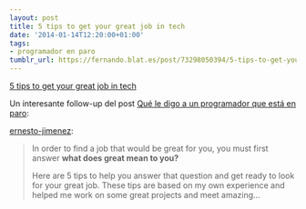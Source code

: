 ```yaml
---
layout: post
title: 5 tips to get your great job in tech
date: '2014-01-14T12:20:00+01:00'
tags:
- programador en paro
tumblr_url: https://fernando.blat.es/post/73298050394/5-tips-to-get-your-great-job-in-tech
---
```

[5 tips to get your great job in tech](http://ernesto-jimenez.com/post/73296356865/5-tips-to-get-your-great-job-in-tech)  

Un interesante follow-up del post [Qué le digo a un programador que está en paro](http://fernando.blat.es/post/69391992190/que-le-digo-a-un-programador-que-esta-en-paro):

[ernesto-jimenez](http://ernesto-jimenez.com/post/73296356865/5-tips-to-get-your-great-job-in-tech):

> In order to find a job that would be great for you, you must first answer **what does great mean to you?**
> 
>  
> 
> Here are 5 tips to help you answer that question and get ready to look for your great job. These tips are based on my own experience and helped me work on some great projects and meet amazing…
